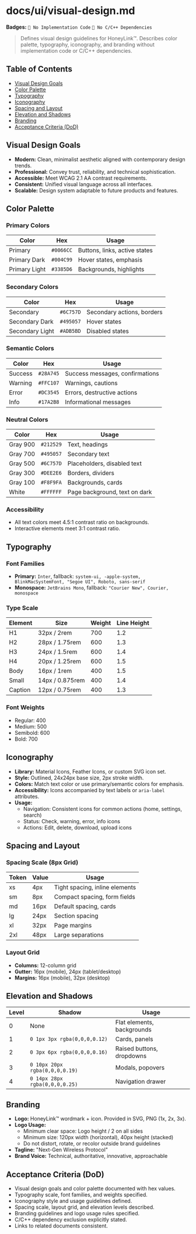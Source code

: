 # docs/ui/visual-design.md

**Badges:** `🚫 No Implementation Code` `🚫 No C/C++ Dependencies`

> Defines visual design guidelines for HoneyLink™. Describes color palette, typography, iconography, and branding without implementation code or C/C++ dependencies.

## Table of Contents
- [Visual Design Goals](#visual-design-goals)
- [Color Palette](#color-palette)
- [Typography](#typography)
- [Iconography](#iconography)
- [Spacing and Layout](#spacing-and-layout)
- [Elevation and Shadows](#elevation-and-shadows)
- [Branding](#branding)
- [Acceptance Criteria (DoD)](#acceptance-criteria-dod)

## Visual Design Goals
- **Modern:** Clean, minimalist aesthetic aligned with contemporary design trends.
- **Professional:** Convey trust, reliability, and technical sophistication.
- **Accessible:** Meet WCAG 2.1 AA contrast requirements.
- **Consistent:** Unified visual language across all interfaces.
- **Scalable:** Design system adaptable to future products and features.

## Color Palette
### Primary Colors
| Color | Hex | Usage |
|-------|-----|-------|
| Primary | `#0066CC` | Buttons, links, active states |
| Primary Dark | `#004C99` | Hover states, emphasis |
| Primary Light | `#3385D6` | Backgrounds, highlights |

### Secondary Colors
| Color | Hex | Usage |
|-------|-----|-------|
| Secondary | `#6C757D` | Secondary actions, borders |
| Secondary Dark | `#495057` | Hover states |
| Secondary Light | `#ADB5BD` | Disabled states |

### Semantic Colors
| Color | Hex | Usage |
|-------|-----|-------|
| Success | `#28A745` | Success messages, confirmations |
| Warning | `#FFC107` | Warnings, cautions |
| Error | `#DC3545` | Errors, destructive actions |
| Info | `#17A2B8` | Informational messages |

### Neutral Colors
| Color | Hex | Usage |
|-------|-----|-------|
| Gray 900 | `#212529` | Text, headings |
| Gray 700 | `#495057` | Secondary text |
| Gray 500 | `#6C757D` | Placeholders, disabled text |
| Gray 300 | `#DEE2E6` | Borders, dividers |
| Gray 100 | `#F8F9FA` | Backgrounds, cards |
| White | `#FFFFFF` | Page background, text on dark |

### Accessibility
- All text colors meet 4.5:1 contrast ratio on backgrounds.
- Interactive elements meet 3:1 contrast ratio.

## Typography
### Font Families
- **Primary:** `Inter`, fallback: `system-ui, -apple-system, BlinkMacSystemFont, "Segoe UI", Roboto, sans-serif`
- **Monospace:** `JetBrains Mono`, fallback: `"Courier New", Courier, monospace`

### Type Scale
| Element | Size | Weight | Line Height |
|---------|------|--------|-------------|
| H1 | 32px / 2rem | 700 | 1.2 |
| H2 | 28px / 1.75rem | 600 | 1.3 |
| H3 | 24px / 1.5rem | 600 | 1.4 |
| H4 | 20px / 1.25rem | 600 | 1.5 |
| Body | 16px / 1rem | 400 | 1.5 |
| Small | 14px / 0.875rem | 400 | 1.4 |
| Caption | 12px / 0.75rem | 400 | 1.3 |

### Font Weights
- Regular: 400
- Medium: 500
- Semibold: 600
- Bold: 700

## Iconography
- **Library:** Material Icons, Feather Icons, or custom SVG icon set.
- **Style:** Outlined, 24x24px base size, 2px stroke width.
- **Colors:** Match text color or use primary/semantic colors for emphasis.
- **Accessibility:** Icons accompanied by text labels or `aria-label` attributes.
- **Usage:**
  - Navigation: Consistent icons for common actions (home, settings, search)
  - Status: Check, warning, error, info icons
  - Actions: Edit, delete, download, upload icons

## Spacing and Layout
### Spacing Scale (8px Grid)
| Token | Value | Usage |
|-------|-------|-------|
| xs | 4px | Tight spacing, inline elements |
| sm | 8px | Compact spacing, form fields |
| md | 16px | Default spacing, cards |
| lg | 24px | Section spacing |
| xl | 32px | Page margins |
| 2xl | 48px | Large separations |

### Layout Grid
- **Columns:** 12-column grid
- **Gutter:** 16px (mobile), 24px (tablet/desktop)
- **Margins:** 16px (mobile), 32px (desktop)

## Elevation and Shadows
| Level | Shadow | Usage |
|-------|--------|-------|
| 0 | None | Flat elements, backgrounds |
| 1 | `0 1px 3px rgba(0,0,0,0.12)` | Cards, panels |
| 2 | `0 3px 6px rgba(0,0,0,0.16)` | Raised buttons, dropdowns |
| 3 | `0 10px 20px rgba(0,0,0,0.19)` | Modals, popovers |
| 4 | `0 14px 28px rgba(0,0,0,0.25)` | Navigation drawer |

## Branding
- **Logo:** HoneyLink™ wordmark + icon. Provided in SVG, PNG (1x, 2x, 3x).
- **Logo Usage:**
  - Minimum clear space: Logo height / 2 on all sides
  - Minimum size: 120px width (horizontal), 40px height (stacked)
  - Do not distort, rotate, or recolor outside brand guidelines
- **Tagline:** "Next-Gen Wireless Protocol"
- **Brand Voice:** Technical, authoritative, innovative, approachable

## Acceptance Criteria (DoD)
- Visual design goals and color palette documented with hex values.
- Typography scale, font families, and weights specified.
- Iconography style and usage guidelines defined.
- Spacing scale, layout grid, and elevation levels described.
- Branding guidelines and logo usage rules specified.
- C/C++ dependency exclusion explicitly stated.
- Links to related documents consistent.
